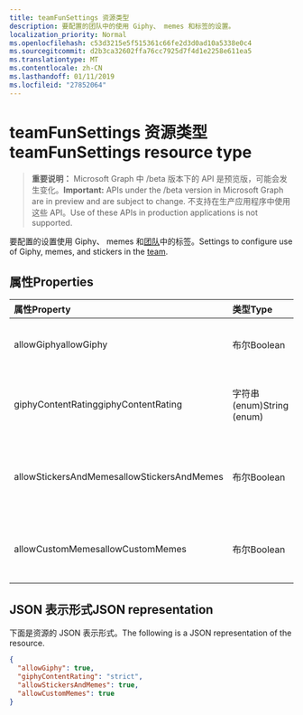 ```yaml
---
title: teamFunSettings 资源类型
description: 要配置的团队中的使用 Giphy、 memes 和标签的设置。
localization_priority: Normal
ms.openlocfilehash: c53d3215e5f515361c66fe2d3d0ad10a5338e0c4
ms.sourcegitcommit: d2b3ca32602ffa76cc7925d7f4d1e2258e611ea5
ms.translationtype: MT
ms.contentlocale: zh-CN
ms.lasthandoff: 01/11/2019
ms.locfileid: "27852064"
---
```

# <a name="teamfunsettings-resource-type"></a><span data-ttu-id="97596-103">teamFunSettings 资源类型</span><span class="sxs-lookup"><span data-stu-id="97596-103">teamFunSettings resource type</span></span>

> <span data-ttu-id="97596-104">**重要说明：** Microsoft Graph 中 /beta 版本下的 API 是预览版，可能会发生变化。</span><span class="sxs-lookup"><span data-stu-id="97596-104">**Important:** APIs under the /beta version in Microsoft Graph are in preview and are subject to change.</span></span> <span data-ttu-id="97596-105">不支持在生产应用程序中使用这些 API。</span><span class="sxs-lookup"><span data-stu-id="97596-105">Use of these APIs in production applications is not supported.</span></span>

<span data-ttu-id="97596-106">要配置的设置使用 Giphy、 memes 和[团队](team.md)中的标签。</span><span class="sxs-lookup"><span data-stu-id="97596-106">Settings to configure use of Giphy, memes, and stickers in the [team](team.md).</span></span>

## <a name="properties"></a><span data-ttu-id="97596-107">属性</span><span class="sxs-lookup"><span data-stu-id="97596-107">Properties</span></span>
| <span data-ttu-id="97596-108">属性</span><span class="sxs-lookup"><span data-stu-id="97596-108">Property</span></span>     | <span data-ttu-id="97596-109">类型</span><span class="sxs-lookup"><span data-stu-id="97596-109">Type</span></span>   |<span data-ttu-id="97596-110">Description</span><span class="sxs-lookup"><span data-stu-id="97596-110">Description</span></span>|
|:---------------|:--------|:----------|
|<span data-ttu-id="97596-111">allowGiphy</span><span class="sxs-lookup"><span data-stu-id="97596-111">allowGiphy</span></span>|<span data-ttu-id="97596-112">布尔</span><span class="sxs-lookup"><span data-stu-id="97596-112">Boolean</span></span>|<span data-ttu-id="97596-113">如果设置为 true，则启用 Giphy 使用。</span><span class="sxs-lookup"><span data-stu-id="97596-113">If set to true, enables Giphy use.</span></span>|
|<span data-ttu-id="97596-114">giphyContentRating</span><span class="sxs-lookup"><span data-stu-id="97596-114">giphyContentRating</span></span>|<span data-ttu-id="97596-115">字符串 (enum)</span><span class="sxs-lookup"><span data-stu-id="97596-115">String (enum)</span></span>|<span data-ttu-id="97596-116">Giphy 内容评级。</span><span class="sxs-lookup"><span data-stu-id="97596-116">Giphy content rating.</span></span> <span data-ttu-id="97596-117">可取值为：`moderate`、`strict`。</span><span class="sxs-lookup"><span data-stu-id="97596-117">Possible values are: `moderate`, `strict`.</span></span>|
|<span data-ttu-id="97596-118">allowStickersAndMemes</span><span class="sxs-lookup"><span data-stu-id="97596-118">allowStickersAndMemes</span></span>|<span data-ttu-id="97596-119">布尔</span><span class="sxs-lookup"><span data-stu-id="97596-119">Boolean</span></span>|<span data-ttu-id="97596-120">如果设置为 true，使用户能够包括标签和 memes。</span><span class="sxs-lookup"><span data-stu-id="97596-120">If set to true, enables users to include stickers and memes.</span></span>|
|<span data-ttu-id="97596-121">allowCustomMemes</span><span class="sxs-lookup"><span data-stu-id="97596-121">allowCustomMemes</span></span>|<span data-ttu-id="97596-122">布尔</span><span class="sxs-lookup"><span data-stu-id="97596-122">Boolean</span></span>|<span data-ttu-id="97596-123">如果设置为 true，使用户能够包括自定义 memes。</span><span class="sxs-lookup"><span data-stu-id="97596-123">If set to true, enables users to include custom memes.</span></span>|

## <a name="json-representation"></a><span data-ttu-id="97596-124">JSON 表示形式</span><span class="sxs-lookup"><span data-stu-id="97596-124">JSON representation</span></span>

<span data-ttu-id="97596-125">下面是资源的 JSON 表示形式。</span><span class="sxs-lookup"><span data-stu-id="97596-125">The following is a JSON representation of the resource.</span></span>

<!-- {
  "blockType": "resource",
  "@odata.type": "microsoft.graph.teamFunSettings"
}-->

```json
{
  "allowGiphy": true,
  "giphyContentRating": "strict",
  "allowStickersAndMemes": true,
  "allowCustomMemes": true
}
```

<!-- uuid: 8fcb5dbc-d5aa-4681-8e31-b001d5168d79
2015-10-25 14:57:30 UTC -->
<!-- {
  "type": "#page.annotation",
  "description": "team's funSettings resource",
  "keywords": "",
  "section": "documentation",
  "tocPath": ""
}-->
